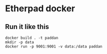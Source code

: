 # Etherpad docker

## Run it like this

	docker build . -t paddan
	mkdir -p data
	docker run -p 9001:9001 -v data:/data paddan

